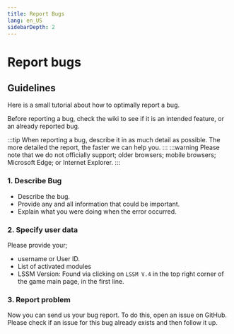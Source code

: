 ```yaml
---
title: Report Bugs
lang: en_US
sidebarDepth: 2
---
```


# Report bugs

## Guidelines
Here is a small tutorial about how to optimally report a bug.

Before reporting a bug, check the wiki to see if it is an intended feature, or an already reported bug.

:::tip
When reporting a bug, describe it in as much detail as possible. The more detailed the report, the faster we can help you.
:::
:::warning
Please note that we do not officially support; older browsers; mobile browsers; Microsoft Edge; or Internet Explorer.
:::

### 1. Describe Bug
* Describe the bug. 
* Provide any and all information that could be important. 
* Explain what you were doing when the error occurred.

### 2. Specify user data
Please provide your;
* username or User ID.
* List of activated modules
* LSSM Version: Found via clicking on `LSSM V.4` in the top right corner of the game main page, in the first line.

### 3. Report problem
Now you can send us your bug report. To do this, open an issue on <a :href="$theme.variables.github + '/issues'" target="_blank">GitHub</a>. Please check if an issue for this bug already exists and then follow it up.
